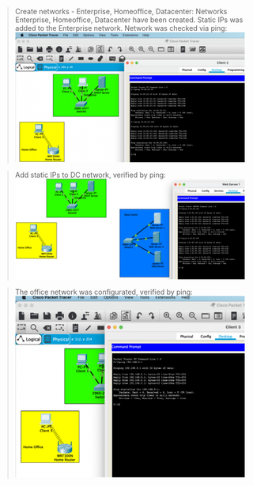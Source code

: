 > Create networks - Enterprise, Homeoffice, Datacenter:
Networks Enterprise, Homeoffice, Datacenter have been created. Static IPs was added to the Enterprise network. Network was checked via ping:
![1st](https://github.com/anastasiia-honcharenko/DevOps_online_Dnipro_2021Q4/blob/main/m3/task3.1/Task3.1%201-3.png)

> Add static IPs to DC network, verified by ping:
![2nd](https://github.com/anastasiia-honcharenko/DevOps_online_Dnipro_2021Q4/blob/main/m3/task3.1/Task3.1%204-5.png)

> The office network was configurated, verified by ping:
![1st](https://github.com/anastasiia-honcharenko/DevOps_online_Dnipro_2021Q4/blob/main/m3/task3.1/Task3.1%206-8.png)
